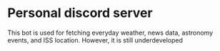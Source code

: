 # Personal discord server
This bot is used for fetching everyday weather, news data, astronomy events, and ISS location. However, it is still underdeveloped
